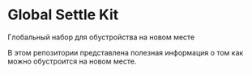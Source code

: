 # Global Settle Kit
Глобальный набор для обустройства на новом месте

В этом репозитории представлена полезная информация о том как можно обустроится на новом месте.
